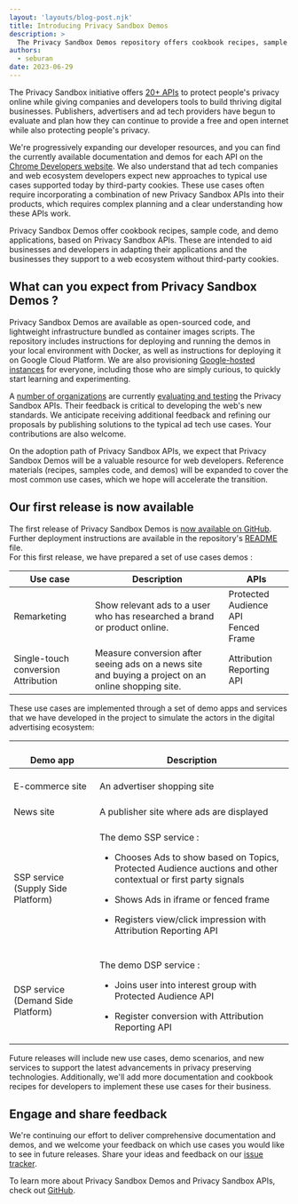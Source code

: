 ```yaml
---
layout: 'layouts/blog-post.njk'
title: Introducing Privacy Sandbox Demos
description: >
  The Privacy Sandbox Demos repository offers cookbook recipes, sample code, and demo applications, based on Privacy Sandbox APIs.
authors:
  - seburan
date: 2023-06-29
---
```


The Privacy Sandbox initiative offers [20+ APIs](/docs/privacy-sandbox/) to protect people's privacy online while giving companies and developers tools to build thriving digital businesses. Publishers, advertisers and ad tech providers have begun to evaluate and plan how they can continue to provide a free and open internet while also protecting people's privacy.

We're progressively expanding our developer resources, and you can find the currently available documentation and demos for each API on the [Chrome Developers website](/docs/privacy-sandbox/). We also understand that ad tech companies and web ecosystem developers expect new approaches to typical use cases supported today by third-party cookies. These use cases often require incorporating a combination of new Privacy Sandbox APIs into their products, which requires complex planning and a clear understanding how these APIs work.

Privacy Sandbox Demos offer cookbook recipes, sample code, and demo applications, based on Privacy Sandbox APIs. These are intended to aid businesses and developers in adapting their applications and the businesses they support to a web ecosystem without third-party cookies.

## What can you expect from Privacy Sandbox Demos ? 

Privacy Sandbox Demos are available as open-sourced code, and lightweight infrastructure bundled as container images scripts. The repository includes instructions for deploying and running the demos in your local environment with Docker, as well as instructions for deploying it on Google Cloud Platform. We are also provisioning [Google-hosted instances](https://privacy-sandbox-demos.dev/) for everyone, including those who are simply curious, to quickly start learning and experimenting.

A [number of organizations](https://www.google.com/url?q=https://privacysandbox.com/%23ecosystem&sa=D&source=docs&ust=1687308560959323&usg=AOvVaw33TZoXl39m4LkRaevo66Z0) are currently [evaluating and testing](/docs/privacy-sandbox/unified-origin-trial/) the Privacy Sandbox APIs. Their feedback is critical to developing the web's new standards. We anticipate receiving additional feedback and refining our proposals by publishing solutions to the typical ad tech use cases. Your contributions are also welcome.

On the adoption path of Privacy Sandbox APIs, we expect that Privacy Sandbox Demos will be a valuable resource for web developers. Reference materials (recipes, samples code, and demos) will be expanded to cover the most common use cases, which we hope will accelerate the transition.

## Our first release is now available

The first release of Privacy Sandbox Demos is [now available on GitHub](https://github.com/privacysandbox/privacy-sandbox-demos). Further deployment instructions are available in the repository's [README](https://github.com/privacysandbox/privacy-sandbox-demos/blob/main/README.md) file.  
For this first release, we have prepared a set of use cases demos : 

<table>
  <thead>
    <tr>
      <th><strong>Use case</strong></th>
      <th><strong>Description</strong></th>
      <th><strong>APIs</strong></th>
    </tr>
  </thead>
  <tbody>
    <tr>
      <td>Remarketing</td>
      <td>Show relevant ads to a user who has researched a brand or product online.</td>
      <td>Protected Audience API<br>
Fenced Frame</td>
    </tr>
    <tr>
      <td>Single-touch conversion Attribution</td>
      <td>Measure conversion after seeing ads on a news site and buying a project on an online shopping site.</td>
      <td>Attribution Reporting API</td>
    </tr>
  </tbody>
</table>

These use cases are implemented through a set of demo apps and services that we have developed in the project to simulate the actors in the digital advertising ecosystem:

<table>
  <thead>
    <tr>
      <th><br>
Demo app</th>
      <th><br>
Description</th>
    </tr>
  </thead>
  <tbody>
    <tr>
      <td><br>
E-commerce site</td>
      <td><br>
An advertiser shopping site </td>
    </tr>
    <tr>
      <td><br>
News site</td>
      <td><br>
A publisher site where ads are displayed</td>
    </tr>
    <tr>
      <td><br>
SSP service (Supply Side Platform)</td>
      <td><br>
The demo SSP service :<br>
<ul>
<li>Chooses Ads to show based on Topics, Protected Audience auctions and other contextual or first party signals</li>
</ul>
<ul>
<li>Shows Ads in iframe or fenced frame</li>
</ul>
<ul>
<li>Registers view/click impression with Attribution Reporting API</li>
</ul>
</td>
    </tr>
    <tr>
      <td><br>
DSP service (Demand Side Platform) </td>
      <td><br>
The demo DSP service :<br>
<ul>
<li>Joins user into interest group with Protected Audience API</li>
</ul>
<ul>
<li>Register conversion with Attribution Reporting API</li>
</ul>
</td>
    </tr>
  </tbody>
</table>

Future releases will include new use cases, demo scenarios, and new services to support the latest advancements in privacy preserving technologies. Additionally, we'll add more documentation and cookbook recipes for developers to implement these use cases for their business.

## Engage and share feedback

We're continuing our effort to deliver comprehensive documentation and demos, and we welcome your feedback on which use cases you would like to see in future releases. Share your ideas and feedback on our [issue tracker](https://github.com/privacysandbox/privacy-sandbox-demos/issues).

To learn more about Privacy Sandbox Demos and Privacy Sandbox APIs, check out [GitHub](https://github.com/privacysandbox/privacy-sandbox-demos). 